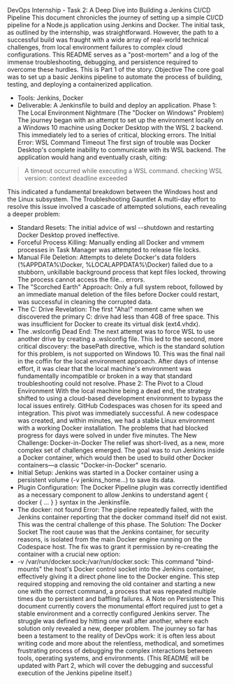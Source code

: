 DevOps Internship - Task 2: A Deep Dive into Building a Jenkins CI/CD Pipeline
This document chronicles the journey of setting up a simple CI/CD pipeline for a Node.js application using Jenkins and Docker. The initial task, as outlined by the internship, was straightforward. However, the path to a successful build was fraught with a wide array of real-world technical challenges, from local environment failures to complex cloud configurations.
This README serves as a "post-mortem" and a log of the immense troubleshooting, debugging, and persistence required to overcome these hurdles. This is Part 1 of the story.
Objective
The core goal was to set up a basic Jenkins pipeline to automate the process of building, testing, and deploying a containerized application.
 * Tools: Jenkins, Docker
 * Deliverable: A Jenkinsfile to build and deploy an application.
Phase 1: The Local Environment Nightmare (The "Docker on Windows" Problem)
The journey began with an attempt to set up the environment locally on a Windows 10 machine using Docker Desktop with the WSL 2 backend. This immediately led to a series of critical, blocking errors.
The Initial Error: WSL Command Timeout
The first sign of trouble was Docker Desktop's complete inability to communicate with its WSL backend. The application would hang and eventually crash, citing:
> A timeout occurred while executing a WSL command.
> checking WSL version: context deadline exceeded
> 
This indicated a fundamental breakdown between the Windows host and the Linux subsystem.
The Troubleshooting Gauntlet
A multi-day effort to resolve this issue involved a cascade of attempted solutions, each revealing a deeper problem:
 * Standard Resets: The initial advice of wsl --shutdown and restarting Docker Desktop proved ineffective.
 * Forceful Process Killing: Manually ending all Docker and vmmem processes in Task Manager was attempted to release file locks.
 * Manual File Deletion: Attempts to delete Docker's data folders (%APPDATA%\Docker, %LOCALAPPDATA%\Docker) failed due to a stubborn, unkillable background process that kept files locked, throwing The process cannot access the file... errors.
 * The "Scorched Earth" Approach: Only a full system reboot, followed by an immediate manual deletion of the files before Docker could restart, was successful in cleaning the corrupted data.
 * The C: Drive Revelation: The first "Aha!" moment came when we discovered the primary C: drive had less than 4GB of free space. This was insufficient for Docker to create its virtual disk (ext4.vhdx).
 * The .wslconfig Dead End: The next attempt was to force WSL to use another drive by creating a .wslconfig file. This led to the second, more critical discovery: the basePath directive, which is the standard solution for this problem, is not supported on Windows 10. This was the final nail in the coffin for the local environment approach.
After days of intense effort, it was clear that the local machine's environment was fundamentally incompatible or broken in a way that standard troubleshooting could not resolve.
Phase 2: The Pivot to a Cloud Environment
With the local machine being a dead end, the strategy shifted to using a cloud-based development environment to bypass the local issues entirely. GitHub Codespaces was chosen for its speed and integration.
This pivot was immediately successful. A new codespace was created, and within minutes, we had a stable Linux environment with a working Docker installation. The problems that had blocked progress for days were solved in under five minutes.
The New Challenge: Docker-in-Docker
The relief was short-lived, as a new, more complex set of challenges emerged. The goal was to run Jenkins inside a Docker container, which would then be used to build other Docker containers—a classic "Docker-in-Docker" scenario.
 * Initial Setup: Jenkins was started in a Docker container using a persistent volume (-v jenkins_home...) to save its data.
 * Plugin Configuration: The Docker Pipeline plugin was correctly identified as a necessary component to allow Jenkins to understand agent { docker { ... } } syntax in the Jenkinsfile.
 * The docker: not found Error: The pipeline repeatedly failed, with the Jenkins container reporting that the docker command itself did not exist. This was the central challenge of this phase.
The Solution: The Docker Socket
The root cause was that the Jenkins container, for security reasons, is isolated from the main Docker engine running on the Codespace host. The fix was to grant it permission by re-creating the container with a crucial new option:
 * -v /var/run/docker.sock:/var/run/docker.sock: This command "bind-mounts" the host's Docker control socket into the Jenkins container, effectively giving it a direct phone line to the Docker engine.
This step required stopping and removing the old container and starting a new one with the correct command, a process that was repeated multiple times due to persistent and baffling failures.
A Note on Persistence
This document currently covers the monumental effort required just to get a stable environment and a correctly configured Jenkins server. The struggle was defined by hitting one wall after another, where each solution only revealed a new, deeper problem.
The journey so far has been a testament to the reality of DevOps work: it is often less about writing code and more about the relentless, methodical, and sometimes frustrating process of debugging the complex interactions between tools, operating systems, and environments.
(This README will be updated with Part 2, which will cover the debugging and successful execution of the Jenkins pipeline itself.)